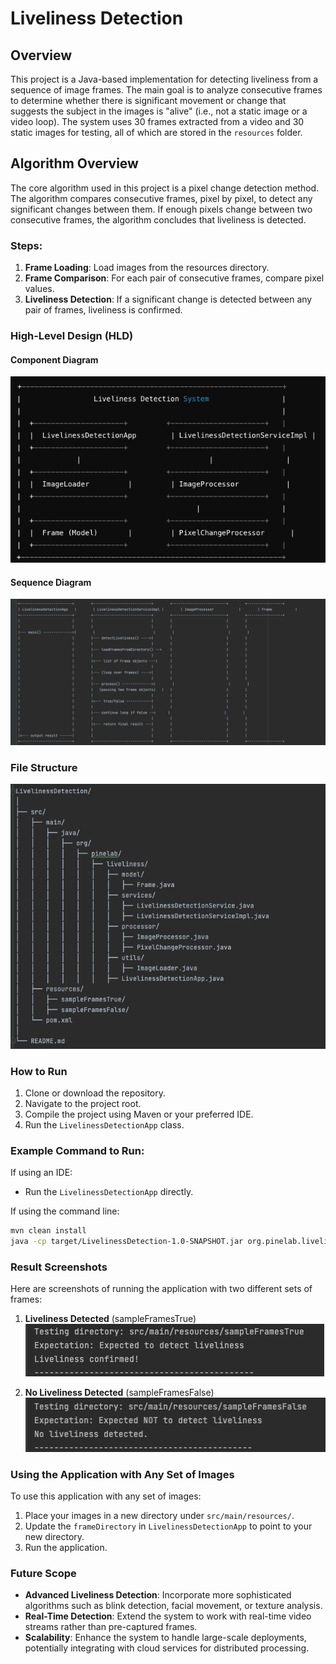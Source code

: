 # Liveliness Detection

## Overview

This project is a Java-based implementation for detecting liveliness from a sequence of image frames. The main goal is to analyze consecutive frames to determine whether there is significant movement or change that suggests the subject in the images is "alive" (i.e., not a static image or a video loop). The system uses 30 frames extracted from a video and 30 static images for testing, all of which are stored in the `resources` folder.

## Algorithm Overview

The core algorithm used in this project is a pixel change detection method. The algorithm compares consecutive frames, pixel by pixel, to detect any significant changes between them. If enough pixels change between two consecutive frames, the algorithm concludes that liveliness is detected.

### Steps:
1. **Frame Loading**: Load images from the resources directory.
2. **Frame Comparison**: For each pair of consecutive frames, compare pixel values.
3. **Liveliness Detection**: If a significant change is detected between any pair of frames, liveliness is confirmed.

### High-Level Design (HLD)

#### Component Diagram

![Component_Diagram](src/main/resources/Screensort/ComponentDiagram.png)



#### Sequence Diagram

![Sequence_Diagram](src/main/resources/Screensort/SequenceDiagram.png)


### File Structure

![File_Structure](src/main/resources/Screensort/FileSystem.png)



### How to Run

1. Clone or download the repository.
2. Navigate to the project root.
3. Compile the project using Maven or your preferred IDE.
4. Run the `LivelinessDetectionApp` class.

### Example Command to Run:

If using an IDE:
- Run the `LivelinessDetectionApp` directly.

If using the command line:
```bash
mvn clean install
java -cp target/LivelinessDetection-1.0-SNAPSHOT.jar org.pinelab.liveliness.LivelinessDetectionApp
```


### Result Screenshots

Here are screenshots of running the application with two different sets of frames:

1. **Liveliness Detected** (sampleFramesTrue)
   ![Liveliness Confirmed](src/main/resources/Screensort/LivelinessTrue.png)

2. **No Liveliness Detected** (sampleFramesFalse)
   ![No Liveliness Detected](src/main/resources/Screensort/LivelinessFalse.png)

### Using the Application with Any Set of Images

To use this application with any set of images:

1. Place your images in a new directory under `src/main/resources/`.
2. Update the `frameDirectory` in `LivelinessDetectionApp` to point to your new directory.
3. Run the application.

### Future Scope

- **Advanced Liveliness Detection**: Incorporate more sophisticated algorithms such as blink detection, facial movement, or texture analysis.
- **Real-Time Detection**: Extend the system to work with real-time video streams rather than pre-captured frames.
- **Scalability**: Enhance the system to handle large-scale deployments, potentially integrating with cloud services for distributed processing.

